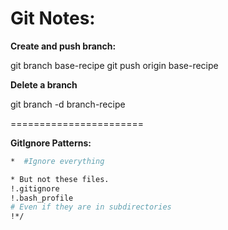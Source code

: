 # Git Notes: 

**Create and push branch:**

git branch base-recipe
  git push origin base-recipe

**Delete a branch**

git branch -d branch-recipe



=======================

**GitIgnore Patterns:**

```bash
*  #Ignore everything

* But not these files.
!.gitignore
!.bash_profile
# Even if they are in subdirectories
!*/

